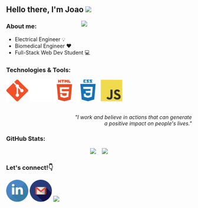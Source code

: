 ## Hello there, I'm Joao <img src="https://user-images.githubusercontent.com/30669837/169652807-dffaca65-500b-4c89-b207-4bdf0b8ead34.gif" width="40">

<img align='right' display='inline-block' src="https://user-images.githubusercontent.com/30669837/169658579-f301c1fa-f4b4-441b-bd2c-e16a1a9c5a33.png" width="300">

### About me:
* Electrical Engineer :bulb:
* Biomedical Engineer :hearts:
* Full-Stack Web Dev Student :computer:

### Technologies & Tools:
<img src="img/git.svg" width="60"> <img src="img/github5.png" width="60"> <img src="img/html.svg" width="60"> <img src="img/css.svg" width="60"> <img src="img/javascript.svg" width="60">
<br>
<p align='right' display='inline-block'><i><br>"I work and believe in actions that can generate<br>a positive impact on people's lives."</i></p>

### GitHub Stats:
<p align="center"> 
 <img src="https://github-readme-stats.vercel.app/api?username=joao-gui-marcos&theme=radical"> &nbsp;&nbsp;
 <img src="https://github-readme-stats.vercel.app/api/top-langs/?username=joao-gui-marcos&theme=radical">
</p>

### Let's connect!:point_down:
<a href="https://www.linkedin.com/in/joao-guilherme-de-nigris-marcos" target="_blank"><img src="img/linkedin.png" target="_blank" width="60"></a>
<a href="mailto:jguilherme.marcos@gmail.com"><img src="img/gmail.png" width="60"></a>
<a href="https://www.instagram.com/john_the_nigris/" target="_blank"><img src="https://user-images.githubusercontent.com/30669837/169665663-45aa9fdc-90bc-4ed0-bc66-0b7b9be22584.png" width="63"></a>

<!--!

**joao-gui-marcos/joao-gui-marcos** is a ✨ _special_ ✨ repository because its `README.md` (this file) appears on your GitHub profile.

Here are some ideas to get you started:

- 🔭 I’m currently working on ...
- 🌱 I’m currently learning ...
- 👯 I’m looking to collaborate on ...
- 🤔 I’m looking for help with ...
- 💬 Ask me about ...
- 📫 How to reach me: ...
- 😄 Pronouns: ...
- ⚡ Fun fact: ...
-->
